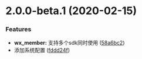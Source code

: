 # 2.0.0-beta.1 (2020-02-15)


### Features

* **wx_member:** 支持多个sdk同时使用 ([58a6bc2](https://github.com/rojer95/egg-coca-server-side/commit/58a6bc2d5d609c1b7ec5b9a38e63832c9cda6c77))
* 添加系统配置 ([fddd24f](https://github.com/rojer95/egg-coca-server-side/commit/fddd24f6f3eb3b08c9df51ea277fae3a3c94abb2))



